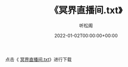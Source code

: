 ﻿---
title:  《冥界直播间.txt》
date:   2022-01-02T00:00:00+00:00
author: 听松阁
layout: post
permalink: /冥界直播间/
categories: 小说
tags: [小说]
---

点击《 [冥界直播间.txt](http://img.660000.xyz/bookstukust/book/bntxt/10/冥界直播间.txt)》进行下载